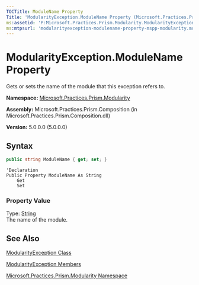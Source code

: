 ```yaml
---
TOCTitle: ModuleName Property
Title: 'ModularityException.ModuleName Property (Microsoft.Practices.Prism.Modularity)'
ms:assetid: 'P:Microsoft.Practices.Prism.Modularity.ModularityException.ModuleName'
ms:mtpsurl: 'modularityexception-modulename-property-mspp-modularity.md'
---
```



# ModularityException.ModuleName Property

Gets or sets the name of the module that this exception refers to.

**Namespace:** [Microsoft.Practices.Prism.Modularity](/patterns-practices/reference/mspp-regions-namespace)

**Assembly:** Microsoft.Practices.Prism.Composition (in Microsoft.Practices.Prism.Composition.dll)

**Version:** 5.0.0.0 (5.0.0.0)

## Syntax

```C#
public string ModuleName { get; set; }
```
```VB
'Declaration
Public Property ModuleName As String
	Get
	Set
```

### Property Value

Type: [String](http://msdn.microsoft.com/en-us/library/s1wwdcbf)  
The name of the module.

## See Also

[ModularityException Class](/patterns-practices/reference/modularityexception-class-mspp-mefextensions-modularity)

[ModularityException Members](/patterns-practices/reference/modularityexception-members-mspp-mefextensions-modularity)

[Microsoft.Practices.Prism.Modularity Namespace](/patterns-practices/reference/mspp-regions-namespace)

